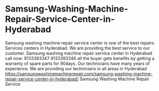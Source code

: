 # Samsung-Washing-Machine-Repair-Service-Center-in-Hyderabad
 Samsung washing machine repair service center is one of the best repairs Services centers in Hyderabad. We are providing the best service to our customer. Samsung washing machine repair service center in Hyderabad call now: 9133393347 9133393346 all the buyer gets benefits by getting a warranty of spare parts for 90days. Our technicians have many years of experience. We are providing our technicians in all areas in Hyderabad  https://samsungwashingmachinerepair.com/samsung-washing-machine-repair-service-center-in-hyderabad/ Samsung Washing Machine Repair Service 
